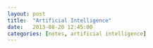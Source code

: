 ```yaml
---
layout: post
title:  "Artificial Intelligence"
date:   2013-08-20 12:45:00
categories: [notes, artificial intelligence]
---
```

